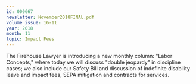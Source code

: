 ```yaml
---
id: 000667
newsletter: November2018FINAL.pdf
volume_issue: 16-11
year: 2018
month: 11
topic: Impact Fees
---
```


The Firehouse Lawyer is introducing a new monthly column: "Labor Concepts," where today we will discuss "double jeopardy" in discipline cases; we also include our Safety Bill and discussion of indefinite disability leave and impact fees, SEPA mitigation and contracts for services.